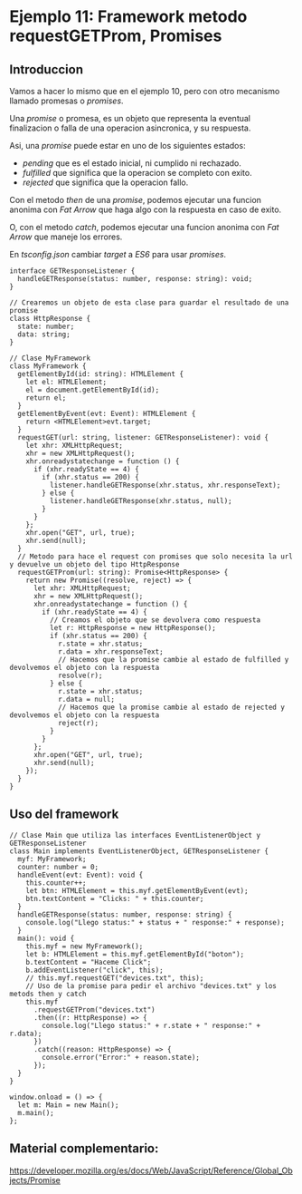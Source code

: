 # Ejemplo 11: Framework metodo requestGETProm, Promises

## Introduccion

Vamos a hacer lo mismo que en el ejemplo 10, pero con otro mecanismo llamado promesas o _promises_.

Una _promise_ o promesa, es un objeto que representa la eventual finalizacion o falla de una operacion asincronica, y su respuesta.

Asi, una _promise_ puede estar en uno de los siguientes estados:

- _pending_ que es el estado inicial, ni cumplido ni rechazado.
- _fulfilled_ que significa que la operacion se completo con exito.
- _rejected_ que significa que la operacion fallo.

Con el metodo _then_ de una _promise_, podemos ejecutar una funcion anonima con _Fat Arrow_ que haga algo con la respuesta en caso de exito.

O, con el metodo _catch_, podemos ejecutar una funcion anonima con _Fat Arrow_ que maneje los errores.

En _tsconfig.json_ cambiar _target_ a _ES6_ para usar _promises_.

```
interface GETResponseListener {
  handleGETResponse(status: number, response: string): void;
}

// Crearemos un objeto de esta clase para guardar el resultado de una promise
class HttpResponse {
  state: number;
  data: string;
}

// Clase MyFramework
class MyFramework {
  getElementById(id: string): HTMLElement {
    let el: HTMLElement;
    el = document.getElementById(id);
    return el;
  }
  getElementByEvent(evt: Event): HTMLElement {
    return <HTMLElement>evt.target;
  }
  requestGET(url: string, listener: GETResponseListener): void {
    let xhr: XMLHttpRequest;
    xhr = new XMLHttpRequest();
    xhr.onreadystatechange = function () {
      if (xhr.readyState == 4) {
        if (xhr.status == 200) {
          listener.handleGETResponse(xhr.status, xhr.responseText);
        } else {
          listener.handleGETResponse(xhr.status, null);
        }
      }
    };
    xhr.open("GET", url, true);
    xhr.send(null);
  }
  // Metodo para hace el request con promises que solo necesita la url y devuelve un objeto del tipo HttpResponse
  requestGETProm(url: string): Promise<HttpResponse> {
    return new Promise((resolve, reject) => {
      let xhr: XMLHttpRequest;
      xhr = new XMLHttpRequest();
      xhr.onreadystatechange = function () {
        if (xhr.readyState == 4) {
          // Creamos el objeto que se devolvera como respuesta
          let r: HttpResponse = new HttpResponse();
          if (xhr.status == 200) {
            r.state = xhr.status;
            r.data = xhr.responseText;
            // Hacemos que la promise cambie al estado de fulfilled y devolvemos el objeto con la respuesta
            resolve(r);
          } else {
            r.state = xhr.status;
            r.data = null;
            // Hacemos que la promise cambie al estado de rejected y devolvemos el objeto con la respuesta
            reject(r);
          }
        }
      };
      xhr.open("GET", url, true);
      xhr.send(null);
    });
  }
}
```

## Uso del framework

```
// Clase Main que utiliza las interfaces EventListenerObject y GETResponseListener
class Main implements EventListenerObject, GETResponseListener {
  myf: MyFramework;
  counter: number = 0;
  handleEvent(evt: Event): void {
    this.counter++;
    let btn: HTMLElement = this.myf.getElementByEvent(evt);
    btn.textContent = "Clicks: " + this.counter;
  }
  handleGETResponse(status: number, response: string) {
    console.log("Llego status:" + status + " response:" + response);
  }
  main(): void {
    this.myf = new MyFramework();
    let b: HTMLElement = this.myf.getElementById("boton");
    b.textContent = "Haceme Click";
    b.addEventListener("click", this);
    // this.myf.requestGET("devices.txt", this);
    // Uso de la promise para pedir el archivo "devices.txt" y los metods then y catch
    this.myf
      .requestGETProm("devices.txt")
      .then((r: HttpResponse) => {
        console.log("Llego status:" + r.state + " response:" + r.data);
      })
      .catch((reason: HttpResponse) => {
        console.error("Error:" + reason.state);
      });
  }
}

window.onload = () => {
  let m: Main = new Main();
  m.main();
};
```

## Material complementario:

https://developer.mozilla.org/es/docs/Web/JavaScript/Reference/Global_Objects/Promise
